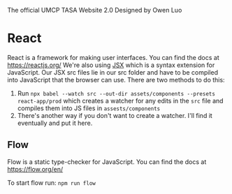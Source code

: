 The official UMCP TASA Website 2.0
Designed by Owen Luo

# React
React is a framework for making user interfaces. You can find the docs at https://reactjs.org/
We're also using [JSX](https://reactjs.org/docs/introducing-jsx.html) which is a syntax extension for JavaScript. Our JSX src files lie in our src folder and have to be compiled into JavaScript that the browser can use. There are two methods to do this:
1. Run ```npx babel --watch src --out-dir assets/components --presets react-app/prod``` which creates a watcher for any edits in the `src` file and compiles them into JS files in `assests/components`
2. There's another way if you don't want to create a watcher. I'll find it eventually and put it here.

## Flow
Flow is a static type-checker for JavaScript. You can find the docs at https://flow.org/en/

To start flow run:
```npm run flow```